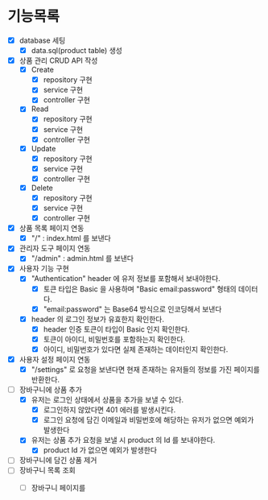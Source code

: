 # 기능목록

- [x] database 세팅
    - [x] data.sql(product table) 생성

- [x] 상품 관리 CRUD API 작성
    - [x] Create
        - [x] repository 구현
        - [x] service 구현
        - [x] controller 구현
    - [x] Read
        - [x] repository 구현
        - [x] service 구현
        - [x] controller 구현
    - [x] Update
        - [x] repository 구현
        - [x] service 구현
        - [x] controller 구현
    - [x] Delete
        - [x] repository 구현
        - [x] service 구현
        - [x] controller 구현
- [x] 상품 목록 페이지 연동
    - [x] "/" : index.html 를 보낸다
- [x] 관리자 도구 페이지 연동
    - [x] "/admin" : admin.html 를 보낸다
- [x] 사용자 기능 구현
    - [x] "Authentication" header 에 유저 정보를 포함해서 보내야한다.
        - [x] 토큰 타입은 Basic 을 사용하며 "Basic email:password" 형태의 데이터다.
        - [x] "email:password" 는 Base64 방식으로 인코딩해서 보낸다
    - [x] header 의 로그인 정보가 유효한지 확인한다.
        - [x] header 인증 토큰이 타입이 Basic 인지 확인한다.
        - [x] 토큰이 아이디, 비밀번호를 포함하는지 확인한다.
        - [x] 아이디, 비밀번호가 있다면 실제 존재하는 데이터인지 확인한다.
- [x] 사용자 설정 페이지 연동
    - [x] "/settings" 로 요청을 보낸다면 현재 존재하는 유저들의 정보를 가진 페이지를 반환한다.
- [ ] 장바구니에 상품 추가
    - [x] 유저는 로그인 상태에서 상품을 추가을 보낼 수 있다.
        - [x] 로그인하지 않았다면 401 에러를 발생시킨다.
        - [x] 로그인 요청에 담긴 이메일과 비밀번호에 해당하는 유저가 없으면 예외가 발생한다
    - [x] 유저는 상품 추가 요청을 보낼 시 product 의 Id 를 보내야한다.
        - [x] product Id 가 없으면 예외가 발생한다
- [ ] 장바구니에 담긴 상품 제거
- [ ] 장바구니 목록 조회
    - [ ] 장바구니 페이지를

